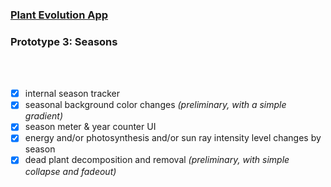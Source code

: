 ### [Plant Evolution App](https://github.com/matthewmain/plant_evolution_app) 
### Prototype 3: Seasons

<br>
<br>

- [X] internal season tracker
- [X] seasonal background color changes _(preliminary, with a simple gradient)_
- [X] season meter & year counter UI
- [X] energy and/or photosynthesis and/or sun ray intensity level changes by season
- [X] dead plant decomposition and removal _(preliminary, with simple collapse and fadeout)_